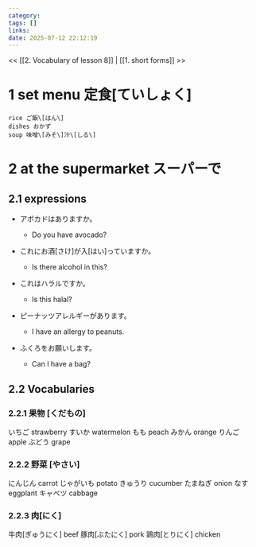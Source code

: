```yaml
---
category: 
tags: []
links:
date: 2025-07-12 22:12:19
---
```

<< [[2. Vocabulary of lesson 8]] | [[1. short forms]] >>

# 1 set menu  定食\[ていしょく\]

    rice ご飯\[はん\]
    dishes おかず
    soup 味噌\[みそ\]汁\[しる\]

# 2 at the supermarket スーパーで

## 2.1 expressions

- アボカドはありますか。
  - Do you have avocado?

- これにお酒\[さけ\]が入\[はい\]っていますか。
  - Is there alcohol in this?

- これはハラルですか。
  - Is this halal?

- ピーナッツアレルギーがあります。
  - I have an allergy to peanuts.

- ふくろをお願いします。
  - Can I have a bag?

## 2.2 Vocabularies

### 2.2.1 果物 \[くだもの\]

いちご strawberry
すいか watermelon
もも peach
みかん orange
りんご apple
ぶどう grape

### 2.2.2 野菜 \[やさい\]

にんじん carrot
じゃがいも potato
きゅうり cucumber
たまねぎ onion
なす eggplant
キャベツ cabbage

### 2.2.3 肉\[にく\]

牛肉\[ぎゅうにく\] beef
豚肉\[ぶたにく\] pork
鶏肉\[とりにく\] chicken
